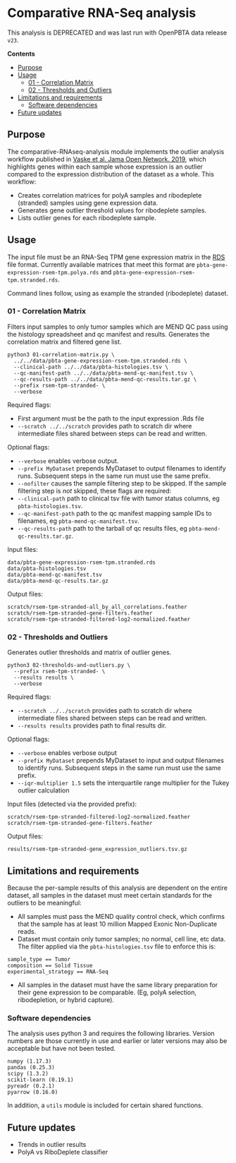 # Comparative RNA-Seq analysis
This analysis is DEPRECATED and was last run with OpenPBTA data release `v23`.

**Contents**

- [Purpose](#purpose)
- [Usage](#usage)
  - [01 - Correlation Matrix](#01---correlation-matrix)
  - [02 -  Thresholds and Outliers](#02----thresholds-and-outliers)
- [Limitations and requirements](#limitations-and-requirements)
  - [Software dependencies](#software-dependencies)
- [Future updates](#future-updates)

## Purpose
The comparative-RNAseq-analysis module implements the outlier analysis workflow published in [Vaske et al. Jama Open Network. 2019](https://jamanetwork.com/journals/jamanetworkopen/article-abstract/2753519), which highlights genes within each sample whose expression is an outlier compared to the expression distribution of the dataset as a whole. This workflow:
  - Creates correlation matrices for polyA samples and ribodeplete (stranded) samples using gene expression data.
  - Generates gene outlier threshold values for ribodeplete samples.
  - Lists outlier genes for each ribodeplete sample.

## Usage
The input file must be an RNA-Seq TPM gene expression matrix in the [RDS](https://stat.ethz.ch/R-manual/R-devel/library/base/html/readRDS.html) file format. Currently available matrices that meet this format are `pbta-gene-expression-rsem-tpm.polya.rds` and `pbta-gene-expression-rsem-tpm.stranded.rds`.

Command lines follow, using as example the stranded (ribodeplete) dataset.

### 01 - Correlation Matrix
Filters input samples to only tumor samples which are MEND QC pass using the histology spreadsheet
and qc manifest and results.
Generates the correlation matrix and filtered gene list.

```
python3 01-correlation-matrix.py \
  ../../data/pbta-gene-expression-rsem-tpm.stranded.rds \
  --clinical-path ../../data/pbta-histologies.tsv \
  --qc-manifest-path ../../data/pbta-mend-qc-manifest.tsv \
  --qc-results-path ../../data/pbta-mend-qc-results.tar.gz \
  --prefix rsem-tpm-stranded- \
  --verbose
```

Required flags:
  - First argument must be the path to the input expression .Rds file
  - `--scratch ../../scratch` provides path to scratch dir where intermediate files shared between steps can be read and written.

Optional flags:
  - `--verbose` enables verbose output.
  - `--prefix MyDataset` prepends MyDataset to output filenames to identify runs. Subsequent steps in the same run must use the same prefix.
  - `--nofilter` causes the sample filtering step to be skipped.
If the sample filtering step is *not* skipped, these flags are required:
  - `--clinical-path` path to clinical tsv file with tumor status columns, eg `pbta-histologies.tsv`.
  - `--qc-manifest-path` path to the qc manifest mapping sample IDs to filenames, eg `pbta-mend-qc-manifest.tsv`.
  - `--qc-results-path` path to the tarball of  qc results files, eg `pbta-mend-qc-results.tar.gz`.


Input files:
```
data/pbta-gene-expression-rsem-tpm.stranded.rds
data/pbta-histologies.tsv
data/pbta-mend-qc-manifest.tsv
data/pbta-mend-qc-results.tar.gz
```

Output files:
```
scratch/rsem-tpm-stranded-all_by_all_correlations.feather
scratch/rsem-tpm-stranded-gene-filters.feather
scratch/rsem-tpm-stranded-filtered-log2-normalized.feather
```

### 02 -  Thresholds and Outliers
Generates outlier thresholds and matrix of outlier genes.

```
python3 02-thresholds-and-outliers.py \
  --prefix rsem-tpm-stranded- \
  --results results \
  --verbose
```

Required flags:
 - `--scratch ../../scratch` provides path to scratch dir where intermediate files shared between steps can be read and written.
 - `--results results` provides path to final results dir.

Optional flags:
  - `--verbose` enables verbose output
  - `--prefix MyDataset` prepends MyDataset to input and output filenames to identify runs. Subsequent steps in the same run must use the same prefix.
  - `--iqr-multiplier 1.5` sets the interquartile range multiplier for the Tukey outlier calculation

Input files (detected via the provided prefix):
```
scratch/rsem-tpm-stranded-filtered-log2-normalized.feather
scratch/rsem-tpm-stranded-gene-filters.feather
```

Output files:
```
results/rsem-tpm-stranded-gene_expression_outliers.tsv.gz
```

## Limitations and requirements
Because the per-sample results of this analysis are dependent on the entire dataset, all samples in the dataset must meet certain standards for the outliers to be meaningful:
  - All samples must pass the MEND quality control check, which confirms that the sample has at least 10 million Mapped Exonic Non-Duplicate reads.
  - Dataset must contain only tumor samples; no normal, cell line, etc data. The filter applied via the `pbta-histologies.tsv` file to enforce this is:
```
sample_type == Tumor
composition == Solid Tissue
experimental_strategy == RNA-Seq
```
  - All samples in the dataset must have the same library preparation for their gene expression to be comparable. (Eg, polyA selection, ribodepletion, or hybrid capture).

### Software dependencies
The analysis uses python 3 and requires the following libraries. Version numbers
are those currently in use and earlier or later versions may also be acceptable but have not been tested.
```
numpy (1.17.3)
pandas (0.25.3)
scipy (1.3.2)
scikit-learn (0.19.1)
pyreadr (0.2.1)
pyarrow (0.16.0)
```
In addition, a `utils` module is included for certain shared functions.

## Future updates
- Trends in outlier results
- PolyA vs RiboDeplete classifier
